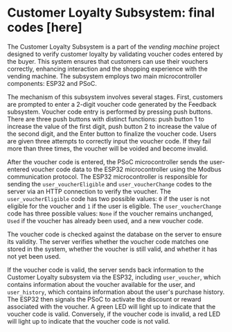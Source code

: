 # Customer Loyalty Subsystem: final codes [here]
The Customer Loyalty Subsystem is a part of the _vending machine_ project designed to verify customer loyalty by validating voucher codes entered by the buyer. This system ensures that customers can use their vouchers correctly, enhancing interaction and the shopping experience with the vending machine. The subsystem employs two main microcontroller components: ESP32 and PSoC.

The mechanism of this subsystem involves several stages. First, customers are prompted to enter a 2-digit voucher code generated by the Feedback subsystem. Voucher code entry is performed by pressing push buttons. There are three push buttons with distinct functions: push button 1 to increase the value of the first digit, push button 2 to increase the value of the second digit, and the Enter button to finalize the voucher code. Users are given three attempts to correctly input the voucher code. If they fail more than three times, the voucher will be voided and become invalid.

After the voucher code is entered, the PSoC microcontroller sends the user-entered voucher code data to the ESP32 microcontroller using the Modbus communication protocol. The ESP32 microcontroller is responsible for sending the `user_voucherEligible` and `user_voucherChange` codes to the server via an HTTP connection to verify the voucher. The `user_voucherEligible` code has two possible values: `0` if the user is not eligible for the voucher and `1` if the user is eligible. The `user_voucherChange` code has three possible values: `None` if the voucher remains unchanged, `Used` if the voucher has already been used, and a new voucher code. 

The voucher code is checked against the database on the server to ensure its validity. The server verifies whether the voucher code matches one stored in the system, whether the voucher is still valid, and whether it has not yet been used. 

If the voucher code is valid, the server sends back information to the Customer Loyalty subsystem via the ESP32, including `user_voucher`, which contains information about the voucher available for the user, and `user_history`, which contains information about the user's purchase history. The ESP32 then signals the PSoC to activate the discount or reward associated with the voucher. A green LED will light up to indicate that the voucher code is valid. Conversely, if the voucher code is invalid, a red LED will light up to indicate that the voucher code is not valid.

